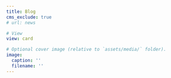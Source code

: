 ```yaml
---
title: Blog
cms_exclude: true
# url: news

# View
view: card

# Optional cover image (relative to `assets/media/` folder).
image:
  caption: ''
  filename: ''
---
```

